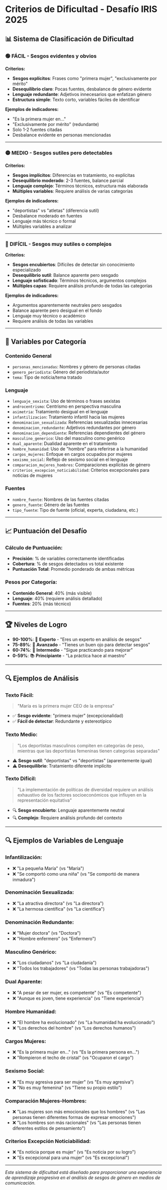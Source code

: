# Criterios de Dificultad - Desafío IRIS 2025

## 📊 **Sistema de Clasificación de Dificultad**

### 🟢 **FÁCIL** - Sesgos evidentes y obvios
**Criterios:**
- **Sesgos explícitos**: Frases como "primera mujer", "exclusivamente por mérito"
- **Desequilibrio claro**: Pocas fuentes, desbalance de género evidente
- **Lenguaje redundante**: Adjetivos innecesarios que enfatizan género
- **Estructura simple**: Texto corto, variables fáciles de identificar

**Ejemplos de indicadores:**
- "Es la primera mujer en..."
- "Exclusivamente por mérito" (redundante)
- Solo 1-2 fuentes citadas
- Desbalance evidente en personas mencionadas

---

### 🟡 **MEDIO** - Sesgos sutiles pero detectables
**Criterios:**
- **Sesgos implícitos**: Diferencias en tratamiento, no explícitas
- **Desequilibrio moderado**: 2-3 fuentes, balance parcial
- **Lenguaje complejo**: Términos técnicos, estructura más elaborada
- **Múltiples variables**: Requiere análisis de varias categorías

**Ejemplos de indicadores:**
- "deportistas" vs "atletas" (diferencia sutil)
- Desbalance moderado en fuentes
- Lenguaje más técnico o formal
- Múltiples variables a analizar

---

### 🔴 **DIFÍCIL** - Sesgos muy sutiles o complejos
**Criterios:**
- **Sesgos encubiertos**: Difíciles de detectar sin conocimiento especializado
- **Desequilibrio sutil**: Balance aparente pero sesgado
- **Lenguaje sofisticado**: Términos técnicos, argumentos complejos
- **Múltiples capas**: Requiere análisis profundo de todas las categorías

**Ejemplos de indicadores:**
- Argumentos aparentemente neutrales pero sesgados
- Balance aparente pero desigual en el fondo
- Lenguaje muy técnico o académico
- Requiere análisis de todas las variables

---

## 🎯 **Variables por Categoría**

### **Contenido General**
- `personas_mencionadas`: Nombres y género de personas citadas
- `genero_periodista`: Género del periodista/autor
- `tema`: Tipo de noticia/tema tratado

### **Lenguaje**
- `lenguaje_sexista`: Uso de términos o frases sexistas
- `androcentrismo`: Centrismo en perspectiva masculina
- `asimetria`: Tratamiento desigual en el lenguaje
- `infantilizacion`: Tratamiento infantil hacia las mujeres
- `denominacion_sexualizada`: Referencias sexualizadas innecesarias
- `denominacion_redundante`: Adjetivos redundantes por género
- `denominacion_dependiente`: Referencias dependientes del género
- `masculino_generico`: Uso del masculino como genérico
- `dual_aparente`: Dualidad aparente en el tratamiento
- `hombre_humanidad`: Uso de "hombre" para referirse a la humanidad
- `cargos_mujeres`: Enfoque en cargos ocupados por mujeres
- `sexismo_social`: Reflejo de sexismo social en el lenguaje
- `comparacion_mujeres_hombres`: Comparaciones explícitas de género
- `criterios_excepcion_noticiabilidad`: Criterios excepcionales para noticias de mujeres

### **Fuentes**
- `nombre_fuente`: Nombres de las fuentes citadas
- `genero_fuente`: Género de las fuentes
- `tipo_fuente`: Tipo de fuente (oficial, experta, ciudadana, etc.)

---

## 📈 **Puntuación del Desafío**

### **Cálculo de Puntuación:**
- **Precisión**: % de variables correctamente identificadas
- **Cobertura**: % de sesgos detectados vs total existente
- **Puntuación Total**: Promedio ponderado de ambas métricas

### **Pesos por Categoría:**
- **Contenido General**: 40% (más visible)
- **Lenguaje**: 40% (requiere análisis detallado)
- **Fuentes**: 20% (más técnico)

---

## 🏆 **Niveles de Logro**

- **90-100%**: 🥇 **Experto** - "Eres un experto en análisis de sesgos"
- **75-89%**: 🥈 **Avanzado** - "Tienes un buen ojo para detectar sesgos"
- **60-74%**: 🥉 **Intermedio** - "Sigue practicando para mejorar"
- **0-59%**: 📚 **Principiante** - "La práctica hace al maestro"

---

## 🔍 **Ejemplos de Análisis**

### **Texto Fácil:**
> "María es la primera mujer CEO de la empresa"
- ✅ **Sesgo evidente**: "primera mujer" (excepcionalidad)
- ✅ **Fácil de detectar**: Redundante y estereotípico

### **Texto Medio:**
> "Los deportistas masculinos compiten en categorías de peso, mientras que las deportistas femeninas tienen categorías separadas"
- ⚠️ **Sesgo sutil**: "deportistas" vs "deportistas" (aparentemente igual)
- ⚠️ **Desequilibrio**: Tratamiento diferente implícito

### **Texto Difícil:**
> "La implementación de políticas de diversidad requiere un análisis exhaustivo de los factores socioeconómicos que influyen en la representación equitativa"
- 🔍 **Sesgo encubierto**: Lenguaje aparentemente neutral
- 🔍 **Complejo**: Requiere análisis profundo del contexto

---

## 🔍 **Ejemplos de Variables de Lenguaje**

### **Infantilización:**
- ❌ "La pequeña María" (vs "María")
- ❌ "Se comportó como una niña" (vs "Se comportó de manera inmadura")

### **Denominación Sexualizada:**
- ❌ "La atractiva directora" (vs "La directora")
- ❌ "La hermosa científica" (vs "La científica")

### **Denominación Redundante:**
- ❌ "Mujer doctora" (vs "Doctora")
- ❌ "Hombre enfermero" (vs "Enfermero")

### **Masculino Genérico:**
- ❌ "Los ciudadanos" (vs "La ciudadanía")
- ❌ "Todos los trabajadores" (vs "Todas las personas trabajadoras")

### **Dual Aparente:**
- ❌ "A pesar de ser mujer, es competente" (vs "Es competente")
- ❌ "Aunque es joven, tiene experiencia" (vs "Tiene experiencia")

### **Hombre Humanidad:**
- ❌ "El hombre ha evolucionado" (vs "La humanidad ha evolucionado")
- ❌ "Los derechos del hombre" (vs "Los derechos humanos")

### **Cargos Mujeres:**
- ❌ "Es la primera mujer en..." (vs "Es la primera persona en...")
- ❌ "Rompieron el techo de cristal" (vs "Ocuparon el cargo")

### **Sexismo Social:**
- ❌ "Es muy agresiva para ser mujer" (vs "Es muy agresiva")
- ❌ "No es muy femenina" (vs "Tiene su propio estilo")

### **Comparación Mujeres-Hombres:**
- ❌ "Las mujeres son más emocionales que los hombres" (vs "Las personas tienen diferentes formas de expresar emociones")
- ❌ "Los hombres son más racionales" (vs "Las personas tienen diferentes estilos de pensamiento")

### **Criterios Excepción Noticiabilidad:**
- ❌ "Es noticia porque es mujer" (vs "Es noticia por su logro")
- ❌ "Es excepcional para una mujer" (vs "Es excepcional")

---

*Este sistema de dificultad está diseñado para proporcionar una experiencia de aprendizaje progresiva en el análisis de sesgos de género en medios de comunicación.*

